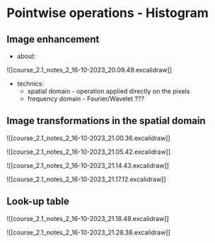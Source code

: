 # Pointwise operations - Histogram

## Image enhancement

- about:

![[course_2.1_notes_2_16-10-2023_20.09.49.excalidraw]]

- technics:
	- spatial domain - operation applied directly on the pixels
	- frequency domain - Fourier/Wavelet ???

## Image transformations in the spatial domain

![[course_2.1_notes_2_16-10-2023_21.00.36.excalidraw]]

![[course_2.1_notes_2_16-10-2023_21.05.42.excalidraw]]

![[course_2.1_notes_2_16-10-2023_21.14.43.excalidraw]]

![[course_2.1_notes_2_16-10-2023_21.17.12.excalidraw]]
## Look-up table

![[course_2.1_notes_2_16-10-2023_21.18.48.excalidraw]]

![[course_2.1_notes_2_16-10-2023_21.28.38.excalidraw]]


